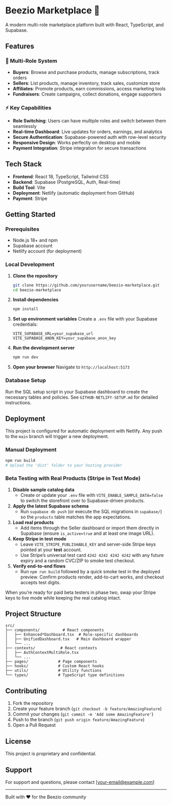 # Beezio Marketplace 🐝

A modern multi-role marketplace platform built with React, TypeScript, and Supabase.

## Features

### 🎯 Multi-Role System
- **Buyers**: Browse and purchase products, manage subscriptions, track orders
- **Sellers**: List products, manage inventory, track sales, customize store
- **Affiliates**: Promote products, earn commissions, access marketing tools
- **Fundraisers**: Create campaigns, collect donations, engage supporters

### ⚡ Key Capabilities
- **Role Switching**: Users can have multiple roles and switch between them seamlessly
- **Real-time Dashboard**: Live updates for orders, earnings, and analytics
- **Secure Authentication**: Supabase-powered auth with row-level security
- **Responsive Design**: Works perfectly on desktop and mobile
- **Payment Integration**: Stripe integration for secure transactions

## Tech Stack

- **Frontend**: React 18, TypeScript, Tailwind CSS
- **Backend**: Supabase (PostgreSQL, Auth, Real-time)
- **Build Tool**: Vite
- **Deployment**: Netlify (automatic deployment from GitHub)
- **Payment**: Stripe

## Getting Started

### Prerequisites
- Node.js 18+ and npm
- Supabase account
- Netlify account (for deployment)

### Local Development

1. **Clone the repository**
   ```bash
   git clone https://github.com/yourusername/beezio-marketplace.git
   cd beezio-marketplace
   ```

2. **Install dependencies**
   ```bash
   npm install
   ```

3. **Set up environment variables**
   Create a `.env` file with your Supabase credentials:
   ```
   VITE_SUPABASE_URL=your_supabase_url
   VITE_SUPABASE_ANON_KEY=your_supabase_anon_key
   ```

4. **Run the development server**
   ```bash
   npm run dev
   ```

5. **Open your browser**
   Navigate to `http://localhost:5173`

### Database Setup

Run the SQL setup script in your Supabase dashboard to create the necessary tables and policies. See `GITHUB-NETLIFY-SETUP.md` for detailed instructions.

## Deployment

This project is configured for automatic deployment with Netlify. Any push to the `main` branch will trigger a new deployment.

### Manual Deployment
```bash
npm run build
# Upload the 'dist' folder to your hosting provider
```

### Beta Testing with Real Products (Stripe in Test Mode)

1. **Disable sample catalog data**
   - Create or update your `.env` file with `VITE_ENABLE_SAMPLE_DATA=false` to switch the storefront over to Supabase-driven products.
2. **Apply the latest Supabase schema**
   - Run `supabase db push` (or execute the SQL migrations in `supabase/`) so the `products` table matches the app expectations.
3. **Load real products**
   - Add items through the Seller dashboard or import them directly in Supabase (ensure `is_active=true` and at least one image URL).
4. **Keep Stripe in test mode**
   - Leave `VITE_STRIPE_PUBLISHABLE_KEY` and server-side Stripe keys pointed at your **test** account.
   - Use Stripe’s universal test card `4242 4242 4242 4242` with any future expiry and a random CVC/ZIP to smoke test checkout.
5. **Verify end-to-end flows**
   - Run `npm run build` followed by a quick smoke test in the deployed preview. Confirm products render, add-to-cart works, and checkout accepts test digits.

When you’re ready for paid beta testers in phase two, swap your Stripe keys to live mode while keeping the real catalog intact.

## Project Structure

```
src/
├── components/          # React components
│   ├── Enhanced*Dashboard.tsx  # Role-specific dashboards
│   ├── UnifiedDashboard.tsx   # Main dashboard wrapper
│   └── ...
├── contexts/           # React contexts
│   ├── AuthContextMultiRole.tsx
│   └── ...
├── pages/             # Page components
├── hooks/             # Custom React hooks
├── utils/             # Utility functions
└── types/             # TypeScript type definitions
```

## Contributing

1. Fork the repository
2. Create your feature branch (`git checkout -b feature/AmazingFeature`)
3. Commit your changes (`git commit -m 'Add some AmazingFeature'`)
4. Push to the branch (`git push origin feature/AmazingFeature`)
5. Open a Pull Request

## License

This project is proprietary and confidential.

## Support

For support and questions, please contact [your-email@example.com]

---

Built with ❤️ for the Beezio community

